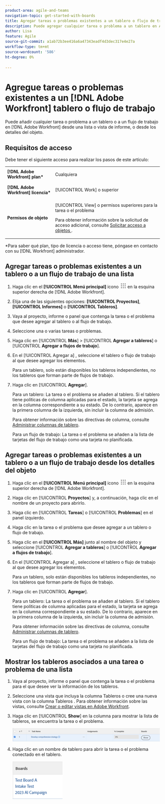 ```yaml
---
product-area: agile-and-teams
navigation-topic: get-started-with-boards
title: Agregar tareas o problemas existentes a un tablero o flujo de trabajo de Adobe Workfront
description: Puede agregar cualquier tarea o problema a un tablero en Adobe Workfront desde una lista o vista de informe.
author: Lisa
feature: Agile
source-git-commit: a1ab72b3ee416a6a47343eadf4d3dec317e4e27a
workflow-type: tm+mt
source-wordcount: '586'
ht-degree: 0%

---
```


# Agregue tareas o problemas existentes a un [!DNL Adobe Workfront] tablero o flujo de trabajo

Puede añadir cualquier tarea o problema a un tablero o a un flujo de trabajo en [!DNL Adobe Workfront] desde una lista o vista de informe, o desde los detalles del objeto.

## Requisitos de acceso

Debe tener el siguiente acceso para realizar los pasos de este artículo:

<table style="table-layout:auto">
 <col>
 <col>
 <tbody>
  <tr>
   <td role="rowheader"><strong>[!DNL Adobe Workfront] plan*</strong></td>
   <td> <p>Cualquiera</p> </td>
  </tr>
  <tr>
   <td role="rowheader"><strong>[!DNL Adobe Workfront] licencia*</strong></td>
   <td> <p>[!UICONTROL Work] o superior</p> </td>
  </tr>
  <tr>
   <td role="rowheader"><strong>Permisos de objeto</strong></td>
   <td> <p>[!UICONTROL View] o permisos superiores para la tarea o el problema</p> <p>Para obtener información sobre la solicitud de acceso adicional, consulte <a href="/help/quicksilver/workfront-basics/grant-and-request-access-to-objects/request-access.md" class="MCXref xref">Solicitar acceso a objetos </a>.</p> </td>
  </tr>
 </tbody>
</table>

&#42;Para saber qué plan, tipo de licencia o acceso tiene, póngase en contacto con su [!DNL Workfront] administrador.

## Agregar tareas o problemas existentes a un tablero o a un flujo de trabajo de una lista

1. Haga clic en el **[!UICONTROL Menú principal]** icono ![](assets/main-menu-icon.png) en la esquina superior derecha de [!DNL Adobe Workfront].
1. Elija una de las siguientes opciones: **[!UICONTROL Proyectos]**, **[!UICONTROL Informes]** o **[!UICONTROL Tableros]**.
1. Vaya al proyecto, informe o panel que contenga la tarea o el problema que desee agregar al tablero o al flujo de trabajo.
1. Seleccione una o varias tareas o problemas.
1. Haga clic en [!UICONTROL **Más**] > [!UICONTROL **Agregar a tableros**] o [!UICONTROL **Agregar a flujos de trabajo**].
1. En el [!UICONTROL Agregar a] , seleccione el tablero o flujo de trabajo al que desee agregar los elementos.

   Para un tablero, solo están disponibles los tableros independientes, no los tableros que forman parte de flujos de trabajo.

1. Haga clic en [!UICONTROL **Agregar**].

   Para un tablero: La tarea o el problema se añaden al tablero. Si el tablero tiene políticas de columna aplicadas para el estado, la tarjeta se agrega en la columna correspondiente a su estado. De lo contrario, aparece en la primera columna de la izquierda, sin incluir la columna de admisión.

   Para obtener información sobre las directivas de columna, consulte [Administrar columnas de tablero](/help/quicksilver/agile/get-started-with-boards/manage-board-columns.md).

   Para un flujo de trabajo: La tarea o el problema se añaden a la lista de tarjetas del flujo de trabajo como una tarjeta no planificada.

## Agregar tareas o problemas existentes a un tablero o a un flujo de trabajo desde los detalles del objeto

1. Haga clic en el **[!UICONTROL Menú principal]** icono ![](assets/main-menu-icon.png) en la esquina superior derecha de [!DNL Adobe Workfront].
1. Haga clic en [!UICONTROL **Proyectos**] y, a continuación, haga clic en el nombre de un proyecto para abrirlo.
1. Haga clic en [!UICONTROL **Tareas**] o [!UICONTROL **Problemas**] en el panel izquierdo.
1. Haga clic en la tarea o el problema que desee agregar a un tablero o flujo de trabajo.
1. Haga clic en el **[!UICONTROL Más]** junto al nombre del objeto y seleccione [!UICONTROL **Agregar a tableros**] o [!UICONTROL **Agregar a flujos de trabajo**].
1. En el [!UICONTROL Agregar a] , seleccione el tablero o flujo de trabajo al que desee agregar los elementos.

   Para un tablero, solo están disponibles los tableros independientes, no los tableros que forman parte de flujos de trabajo.

1. Haga clic en [!UICONTROL **Agregar**].

   Para un tablero: La tarea o el problema se añaden al tablero. Si el tablero tiene políticas de columna aplicadas para el estado, la tarjeta se agrega en la columna correspondiente a su estado. De lo contrario, aparece en la primera columna de la izquierda, sin incluir la columna de admisión.

   Para obtener información sobre las directivas de columna, consulte [Administrar columnas de tablero](/help/quicksilver/agile/get-started-with-boards/manage-board-columns.md).

   Para un flujo de trabajo: La tarea o el problema se añaden a la lista de tarjetas del flujo de trabajo como una tarjeta no planificada.

## Mostrar los tableros asociados a una tarea o problema de una lista

1. Vaya al proyecto, informe o panel que contenga la tarea o el problema para el que desee ver la información de los tableros.
1. Seleccione una vista que incluya la columna Tableros o cree una nueva vista con la columna Tableros .
Para obtener información sobre las vistas, consulte [Crear o editar vistas en Adobe Workfront](/help/quicksilver/reports-and-dashboards/reports/reporting-elements/create-edit-views.md).
1. Haga clic en [!UICONTROL **Show**] en la columna para mostrar la lista de tableros, se encuentra la tarea o el problema.

   ![Mostrar tableros en la columna](assets/show-boards-in-column.png)

1. Haga clic en un nombre de tablero para abrir la tarea o el problema conectado en el tablero.

   ![Seleccionar un tablero](assets/select-board-in-column.png)
